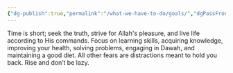```yaml
---
{"dg-publish":true,"permalink":"/what-we-have-to-do/goals/","dgPassFrontmatter":true,"noteIcon":"","created":"2025-05-09T22:26:33.862+05:00","updated":"2025-05-07T23:54:19.476+05:00"}
---
```


Time is short; seek the truth, strive for Allah's pleasure, and live life according to His commands. Focus on learning skills, acquiring knowledge, improving your health, solving problems, engaging in Dawah, and maintaining a good diet. All other fears are distractions meant to hold you back. Rise and don’t be lazy.